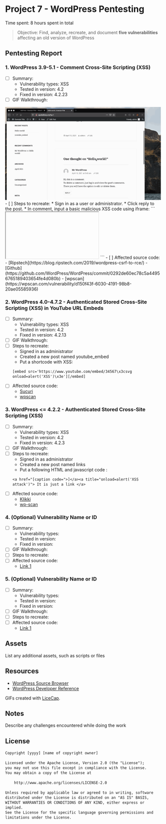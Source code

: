 # Project 7 - WordPress Pentesting

Time spent: 8 hours spent in total

> Objective: Find, analyze, recreate, and document **five vulnerabilities** affecting an old version of WordPress

## Pentesting Report

### 1. WordPress 3.9-5.1 - Comment Cross-Site Scripting (XSS)
  - [ ] Summary: 
    - Vulnerability types: XSS
    - Tested in version: 4.2
    - Fixed in version: 4.2.23
  - [ ] GIF Walkthrough: 
  <img src="XSS_through_comments.gif" alt="XSS_through_comments.gif">
  - [ ] Steps to recreate: 
    * Sign in as a user or administrator.
    * Click reply to the post.
    * In comment, input a basic malicious XSS code using iframe:  
    ```
    <IFRAME SRC="javascript:alert('XSS');"></IFRAME>
    ```
  - [ ] Affected source code:
    - [Ripstech](https://blog.ripstech.com/2019/wordpress-csrf-to-rce/)
    - [Github](https://github.com/WordPress/WordPress/commit/0292de60ec78c5a44956765189403654fe4d080b)
    - [wpscan](https://wpscan.com/vulnerability/d150f43f-6030-4191-98b8-20ae05585936)
    
### 2. WordPress  4.0-4.7.2 - Authenticated Stored Cross-Site Scripting (XSS) in YouTube URL Embeds
  - [ ] Summary: 
    - Vulnerability types: XSS
    - Tested in version: 4.2
    - Fixed in version: 4.2.13
  - [ ] GIF Walkthrough: 
  - [ ] Steps to recreate: 
    * Signed in as administrator
    * Created a new post named youtube_embed
    * Put a shortcode with XSS:
    ```
    [embed src='https://www.youtube.com/embed/34567\x3csvg onload=alert('XSS')\x3e'][/embed]
    ```
  - [ ] Affected source code:
    - [Sucuri](https://blog.sucuri.net/2017/03/stored-xss-in-wordpress-core.html)
    - [wpscan](https://wpscan.com/vulnerability/3ee54fc3-f4b4-4c35-8285-9d6719acecf0)
    
### 3. WordPress <= 4.2.2 - Authenticated Stored Cross-Site Scripting (XSS)
  - [ ] Summary: 
    - Vulnerability types: XSS
    - Tested in version: 4.2
    - Fixed in version: 4.2.3
  - [ ] GIF Walkthrough: 
  - [ ] Steps to recreate: 
    * Signed in as administrator
    * Created a new post named links
    * Put a following HTML and javascript code :
    ``` 
    <a href="[caption code=">]</a><a title="onload=alert('XSS attack')"> It is just a link </a>
    ```
  - [ ] Affected source code:
    - [Klikki](https://klikki.fi/adv/wordpress3.html)
    - [wp-scan](https://wpscan.com/vulnerability/0f027d7d-674b-4a63-9603-25ea68069c1d)
    
### 4. (Optional) Vulnerability Name or ID
  - [ ] Summary: 
    - Vulnerability types:
    - Tested in version:
    - Fixed in version: 
  - [ ] GIF Walkthrough: 
  - [ ] Steps to recreate: 
  - [ ] Affected source code:
    - [Link 1](https://core.trac.wordpress.org/browser/tags/version/src/source_file.php)
### 5. (Optional) Vulnerability Name or ID
  - [ ] Summary: 
    - Vulnerability types:
    - Tested in version:
    - Fixed in version: 
  - [ ] GIF Walkthrough: 
  - [ ] Steps to recreate: 
  - [ ] Affected source code:
    - [Link 1](https://core.trac.wordpress.org/browser/tags/version/src/source_file.php) 

## Assets

List any additional assets, such as scripts or files

## Resources

- [WordPress Source Browser](https://core.trac.wordpress.org/browser/)
- [WordPress Developer Reference](https://developer.wordpress.org/reference/)

GIFs created with [LiceCap](http://www.cockos.com/licecap/).

## Notes

Describe any challenges encountered while doing the work

## License

    Copyright [yyyy] [name of copyright owner]

    Licensed under the Apache License, Version 2.0 (the "License");
    you may not use this file except in compliance with the License.
    You may obtain a copy of the License at

        http://www.apache.org/licenses/LICENSE-2.0

    Unless required by applicable law or agreed to in writing, software
    distributed under the License is distributed on an "AS IS" BASIS,
    WITHOUT WARRANTIES OR CONDITIONS OF ANY KIND, either express or implied.
    See the License for the specific language governing permissions and
    limitations under the License.
